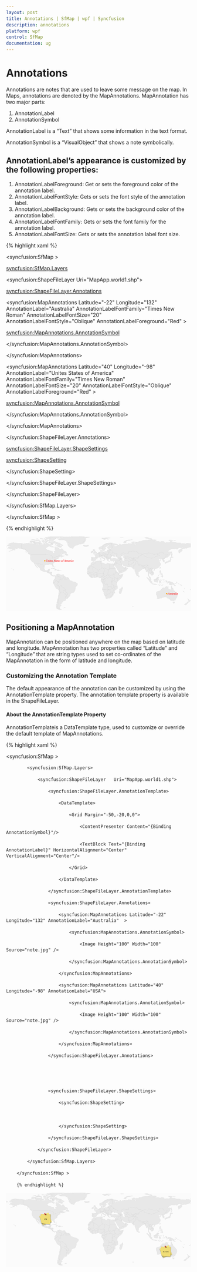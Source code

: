 ```yaml
---
layout: post
title: Annotations | SfMap | wpf | Syncfusion
description: annotations
platform: wpf
control: SfMap
documentation: ug
---
```


# Annotations

Annotations are notes that are used to leave some message on the map. In Maps, annotations are denoted by the MapAnnotations. MapAnnotation has two major parts:

1. AnnotationLabel
2. AnnotationSymbol

AnnotationLabel is a “Text” that shows some information in the text format. 

AnnotationSymbol is a “VisualObject” that shows a note symbolically.

## AnnotationLabel’s appearance is customized by the following properties:

1. AnnotationLabelForeground: Get or sets the foreground color of the annotation label.
2. AnnotationLabelFontStyle: Gets or sets the font style of the annotation label.
3. AnnotationLabelBackground: Gets or sets the background color of the annotation label.
4. AnnotationLabelFontFamily: Gets or sets the font family for the annotation label.
5. AnnotationLabelFontSize: Gets or sets the annotation label font size.



{% highlight xaml %}






<syncfusion:SfMap >         

<syncfusion:SfMap.Layers>

<syncfusion:ShapeFileLayer   Uri="MapApp.world1.shp">                    

<syncfusion:ShapeFileLayer.Annotations>

<syncfusion:MapAnnotations Latitude="-22" Longitude="132" AnnotationLabel="Australia" AnnotationLabelFontFamily="Times New Roman" AnnotationLabelFontSize="20" AnnotationLabelFontStyle="Oblique" AnnotationLabelForeground="Red" >

<syncfusion:MapAnnotations.AnnotationSymbol>

<Ellipse Fill="Orange" Height="10" Width="10">                                    

</Ellipse>

</syncfusion:MapAnnotations.AnnotationSymbol>

</syncfusion:MapAnnotations>

<syncfusion:MapAnnotations Latitude="40" Longitude="-98" AnnotationLabel="Unites States of America" AnnotationLabelFontFamily="Times New Roman" AnnotationLabelFontSize="20" AnnotationLabelFontStyle="Oblique" AnnotationLabelForeground="Red" >

<syncfusion:MapAnnotations.AnnotationSymbol>

<Ellipse Fill="Orange" Height="10" Width="10">

</Ellipse>

</syncfusion:MapAnnotations.AnnotationSymbol>

</syncfusion:MapAnnotations>

</syncfusion:ShapeFileLayer.Annotations>





<syncfusion:ShapeFileLayer.ShapeSettings>

<syncfusion:ShapeSetting>



</syncfusion:ShapeSetting>

</syncfusion:ShapeFileLayer.ShapeSettings>

</syncfusion:ShapeFileLayer>

</syncfusion:SfMap.Layers>

</syncfusion:SfMap >

{% endhighlight %}

![](Annotations_images/Annotations_img1.png)



## Positioning a MapAnnotation

MapAnnotation can be positioned anywhere on the map based on latitude and longitude. MapAnnotation has two properties called “Latitude” and “Longitude” that are string types used to set co-ordinates of the MapAnnotation in the form of latitude and longitude. 

### Customizing the Annotation Template

The default appearance of the annotation can be customized by using the AnnotationTemplate property. The annotation template property is available in the ShapeFileLayer.

#### About the AnnotationTemplate Property

AnnotationTemplateis a DataTemplate type, used to customize or override the default template of MapAnnotations.

{% highlight xaml %}



<syncfusion:SfMap >

            <syncfusion:SfMap.Layers>

                <syncfusion:ShapeFileLayer   Uri="MapApp.world1.shp">

                    <syncfusion:ShapeFileLayer.AnnotationTemplate>

                        <DataTemplate>

                            <Grid Margin="-50,-20,0,0">

                                <ContentPresenter Content="{Binding AnnotationSymbol}"/>

                                <TextBlock Text="{Binding AnnotationLabel}" HorizontalAlignment="Center" VerticalAlignment="Center"/>

                            </Grid>

                        </DataTemplate>

                    </syncfusion:ShapeFileLayer.AnnotationTemplate>

                    <syncfusion:ShapeFileLayer.Annotations>

                        <syncfusion:MapAnnotations Latitude="-22" Longitude="132" AnnotationLabel="Australia"  >

                            <syncfusion:MapAnnotations.AnnotationSymbol>

                                <Image Height="100" Width="100" Source="note.jpg" />

                            </syncfusion:MapAnnotations.AnnotationSymbol>

                        </syncfusion:MapAnnotations>

                        <syncfusion:MapAnnotations Latitude="40" Longitude="-98" AnnotationLabel="USA">

                            <syncfusion:MapAnnotations.AnnotationSymbol>

                                <Image Height="100" Width="100" Source="note.jpg" />

                            </syncfusion:MapAnnotations.AnnotationSymbol>

                        </syncfusion:MapAnnotations>

                    </syncfusion:ShapeFileLayer.Annotations>





                    <syncfusion:ShapeFileLayer.ShapeSettings>

                        <syncfusion:ShapeSetting>



                        </syncfusion:ShapeSetting>

                    </syncfusion:ShapeFileLayer.ShapeSettings>

                </syncfusion:ShapeFileLayer>

            </syncfusion:SfMap.Layers>

        </syncfusion:SfMap >

		{% endhighlight %}


![](Annotations_images/Annotations_img2.png)




